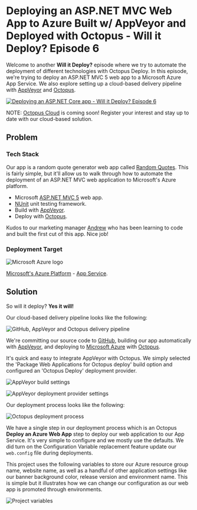 # Deploying an ASP.NET MVC Web App to Azure Built w/ AppVeyor and Deployed with Octopus - Will it Deploy? Episode 6

Welcome to another **Will it Deploy?** episode where we try to automate the deployment of different technologies with Octopus Deploy. In this episode, we're trying to deploy an ASP.NET MVC 5 web app to a Microsoft Azure App Service. We also explore setting up a cloud-based delivery pipeline with [AppVeyor](https://appveyor.com) and [Octopus](https://octopus.com/cloud).

[![Deploying an ASP.NET Core app - Will it Deploy? Episode 6](images/will-it-deploy.png)](https://youtu.be/uIWGd7EUxXE "Deploying an ASP.NET Core app - Will it Deploy? Episode 6")

NOTE: [Octopus Cloud](https://octopus.com/cloud) is coming soon! Register your interest and stay up to date with our cloud-based solution.

## Problem

### Tech Stack

Our app is a random quote generator web app called [Random Quotes](https://github.com/OctopusSamples/WillItDeploy-Episode006). This is fairly simple, but it'll allow us to walk through how to automate the deployment of an ASP.NET MVC web application to Microsoft's Azure platform.

* Microsoft [ASP.NET MVC 5](https://docs.microsoft.com/en-us/aspnet/mvc/mvc5) web app.
* [NUnit](http://nunit.org/) unit testing framework.
* Build with [AppVeyor](https://appveyor.com).
* Deploy with [Octopus](https://octopus.com/cloud).

Kudos to our marketing manager [Andrew](https://twitter.com/andrewmaherbne) who has been learning to code and built the first cut of this app. Nice job!

### Deployment Target

![Microsoft Azure logo](images/will-it-deploy-azure-logo.png "width=500")

[Microsoft's Azure Platform](https://azure.microsoft.com/) - [App Service](https://azure.microsoft.com/en-us/services/app-service/).

## Solution

So will it deploy? **Yes it will!**

Our cloud-based delivery pipeline looks like the following:

![GitHub, AppVeyor and Octopus delivery pipeline](images/cloud-pipeline.png "width=750")

We're committing our source code to [GitHub](https://github.com/OctopusSamples/WillItDeploy-Episode006), building our app automatically with [AppVeyor](https://appveyor.com), and deploying to [Microsoft Azure](https://azure.microsoft.com/en-au/services/app-service/) with [Octopus](https://octopus.com/cloud).

It's quick and easy to integrate AppVeyor with Octopus. We simply selected the 'Package Web Applications for Octopus deploy' build option and configured an 'Octopus Deploy' deployment provider.

![AppVeyor build settings](images/appveyor-package-webapp.png "width=500")

![AppVeyor deployment provider settings](images/appveyor-deployment-provider.png "width=500")

Our deployment process looks like the following:

![Octopus deployment process](images/deployment-process.png "width=500")

We have a single step in our deployment process which is an Octopus **Deploy an Azure Web App** step to deploy our web application to our App Service. It's very simple to configure and we mostly use the defaults. We did turn on the Configuration Variable replacement feature update our `web.config` file during deployments.

This project uses the following variables to store our Azure resource group name, website name, as well as a handful of other application settings like our banner background color, release version and environment name. This is simple but it illustrates how we can change our configuration as our web app is promoted through environments.

![Project variables](images/project-variables.png "width=500")